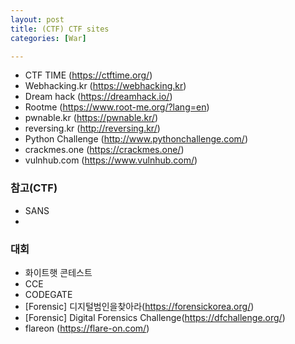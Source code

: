 ```yaml
---
layout: post
title: (CTF) CTF sites
categories: [War]

---
```


* CTF TIME (<https://ctftime.org/>)
* Webhacking.kr (<https://webhacking.kr>)
* Dream hack (<https://dreamhack.io/>)
* Rootme (<https://www.root-me.org/?lang=en>)
* pwnable.kr (<https://pwnable.kr/>)
* reversing.kr (<http://reversing.kr/>)
* Python Challenge (<http://www.pythonchallenge.com/>)
* crackmes.one (<https://crackmes.one/>)
* vulnhub.com (<https://www.vulnhub.com/>)

### 참고(CTF)
* SANS
* 

### 대회
* 화이트햇 콘테스트
* CCE 
* CODEGATE
* [Forensic] 디지털범인을찾아라(https://forensickorea.org/)
* [Forensic] Digital Forensics Challenge(https://dfchallenge.org/)
* flareon (<https://flare-on.com/>)
